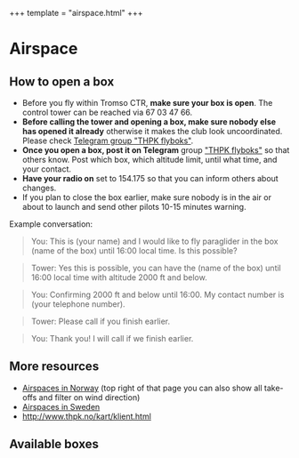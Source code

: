 +++
template = "airspace.html"
+++

# Airspace


## How to open a box

- Before you fly within Tromso CTR, **make sure your box is open**.
  The control tower can be reached via 67 03 47 66.
- **Before calling the tower and opening a box, make sure nobody else has opened it already**
  otherwise it makes the club look uncoordinated. Please check [Telegram group "THPK flyboks"](https://t.me/joinchat/RF54vlM7r-WYjzLDKXSRAQ).
- **Once you open a box, post it on Telegram** group ["THPK flyboks"](https://t.me/joinchat/RF54vlM7r-WYjzLDKXSRAQ) so that others know.
  Post which box, which altitude limit, until what time, and your contact.
- **Have your radio on** set to 154.175 so that you can inform others about changes.
- If you plan to close the box earlier, make sure nobody is in the air or about
  to launch and send other pilots 10-15 minutes warning.

Example conversation:

> You: This is (your name) and I would like to fly paraglider in the box (name of the box) until 16:00 local time. Is this possible?

> Tower: Yes this is possible, you can have the (name of the box) until 16:00 local time with altitude 2000 ft and below.

> You: Confirming 2000 ft and below until 16:00. My contact number is (your telephone number).

> Tower: Please call if you finish earlier.

> You: Thank you! I will call if we finish earlier.


## More resources

- [Airspaces in Norway](http://luftrom.info/viewer.html) (top right of that
  page you can also show all take-offs and filter on wind direction)
- [Airspaces in Sweden](https://www.highfly.se/luftrum/)
- <http://www.thpk.no/kart/klient.html>


## Available boxes

